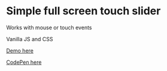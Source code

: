 # Simple full screen touch slider

Works with mouse or touch events

Vanilla JS and CSS

[Demo here](https://bushblade-touch-slider.surge.sh/)

[CodePen here](https://codepen.io/bushblade/pen/ZEpvzbK?editors=0010)
